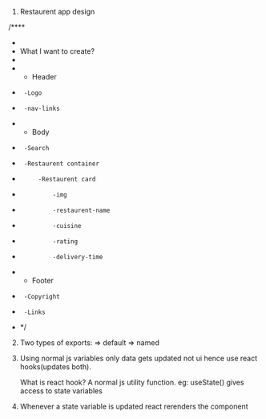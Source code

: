 1. Restaurent app design

/\*\*\*\*

-
- What I want to create?
-
- - Header
-      -Logo
-      -nav-links
- - Body
-      -Search
-      -Restaurent container
-          -Restaurent card
-              -img
-              -restaurent-name
-              -cuisine
-              -rating
-              -delivery-time
- - Footer
-      -Copyright
-      -Links
- \*/

2. Two types of exports:
   => default
   => named

3. Using normal js variables only data gets updated not ui
   hence use react hooks(updates both).

   What is react hook? A normal js utility function.
   eg: useState() gives access to state variables

4. Whenever a state variable is updated react rerenders the component
